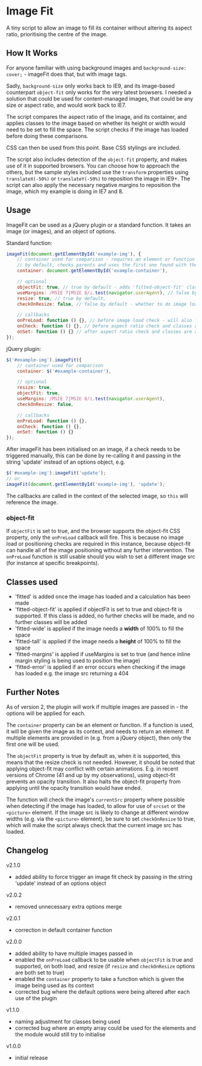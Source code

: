 # Image Fit

A tiny script to allow an image to fill its container without altering its aspect ratio, prioritising the centre of the image.

## How It Works

For anyone familiar with using background images and `background-size: cover;` - imageFit does that, but with image tags.

Sadly, `background-size` only works back to IE9, and its image-based counterpart `object-fit` only works for the very latest browsers. I needed a solution that could be used for content-managed images, that could be any size or aspect ratio, and would work back to IE7.

The script compares the aspect ratio of the image, and its container, and applies classes to the image based on whether its height or width would need to be set to fill the space. The script checks if the image has loaded before doing these comparisons.

CSS can then be used from this point. Base CSS stylings are included.

The script also includes detection of the `object-fit` property, and makes use of it in supported browsers. You can choose how to approach the others, but the sample styles included use the `transform` properties using `translateX(-50%)` or `translateY(-50%)` to reposition the image in IE9+. The script can also apply the necessary negative margins to reposition the image, which my example is doing in IE7 and 8.

## Usage
ImageFit can be used as a jQuery plugin or a standard function. It takes an image (or images), and an object of options.

Standard function:

```js
imageFit(document.getElementById('example-img'), {
    // container used for comparison - requires an element or function
    // by default, checks parents and uses the first one found with the "image-fit-container" class
    container: document.getElementById('example-container'),

    // optional
    objectFit: true, // true by default - adds 'fitted-object-fit' class (if supported) instead of 'fitted-tall' or 'fitted-wide' classes
    useMargins: /MSIE 7|MSIE 8/i.test(navigator.userAgent), // false by default - apply negative marginTop or marginLeft equal to half height or half width of the image
    resize: true, // true by default,
    checkOnResize: false, // false by default - whether to do image load check on resize. Useful if image src is likely to change. E.g. picture element

    // callbacks
    onPreLoad: function () {}, // before image load check - will also fire on resize if checkOnResize is true
    onCheck: function () {}, // before aspect ratio check and classes are added (fires on initial check and resize event)
    onSet: function () {} // after aspect ratio check and classes are added (fires on initial check and resize event)
});
```

jQuery plugin:

```js
$('#example-img').imageFit({
    // container used for comparison
    container: $('#example-container'),

    // optional
    resize: true,
    objectFit: true,
    useMargins: /MSIE 7|MSIE 8/i.test(navigator.userAgent),
    checkOnResize: false,

    // callbacks
    onPreLoad: function () {},
    onCheck: function () {},
    onSet: function () {}
});
```

After imageFit has been initialised on an image, if a check needs to be triggered manually, this can be done by re-calling it and passing in the string 'update' instead of an options object, e.g.

```js
$('#example-img').imageFit('update');
// or
imageFit(document.getElementById('example-img'), 'update');
```

The callbacks are called in the context of the selected image, so `this` will reference the image.

### object-fit
If `objectFit` is set to true, and the browser supports the object-fit CSS property, only the `onPreLoad` callback will fire. This is because no image load or positioning checks are required in this instance, because object-fit can handle all of the image positioning without any further intervention. The `onPreLoad` function is still usable should you wish to set a different image src (for instance at specific breakpoints).

## Classes used
- 'fitted' is added once the image has loaded and a calculation has been made
- 'fitted-object-fit' is applied if objectFit is set to true and object-fit is supported. If this class is added, no further checks will be made, and no further classes will be added
- 'fitted-wide' is applied if the image needs a **width** of 100% to fill the space
- 'fitted-tall' is applied if the image needs a **height** of 100% to fill the space
- 'fitted-margins' is applied if useMargins is set to true (and hence inline margin styling is being used to position the image)
- 'fitted-error' is applied if an error occurs when checking if the image has loaded e.g. the image src returning a 404

## Further Notes
As of version 2, the plugin will work if multiple images are passed in - the options will be applied for each.

The `container` property can be an element or function. If a function is used, it will be given the image as its context, and needs to return an element. If multiple elements are provided in (e.g. from a jQuery object), then only the first one will be used.

The `objectFit` property is true by default as, when it is supported, this means that the resize check is not needed. However, it should be noted that applying object-fit may conflict with certain animations. E.g. in recent versions of Chrome (41 and up by my observations), using object-fit prevents an opacity transition. It also halts the object-fit property from applying until the opacity transition would have ended.

The function will check the image's `currentSrc` property where possible when detecting if the image has loaded, to allow for use of `srcset` or the `<picture>` element. If the image src is likely to change at different window widths (e.g. via the `<picture>` element), be sure to set `checkOnResize` to true, which will make the script always check that the current image src has loaded.

## Changelog
v2.1.0
- added ability to force trigger an image fit check by passing in the string 'update' instead of an options object

v2.0.2
- removed unnecessary extra options merge

v2.0.1
- correction in default container function

v2.0.0
- added ability to have multiple images passed in
- enabled the `onPreLoad` callback to be usable when `objectFit` is true and supported, on both load, and resize (if `resize` and `checkOnResize` options are both set to true)
- enabled the `container` property to take a function which is given the image being used as its context
- corrected bug where the default options were being altered after each use of the plugin

v1.1.0
- naming adjustment for classes being used
- corrected bug where an empty array could be used for the elements and the module would still try to initialise

v1.0.0
- initial release
